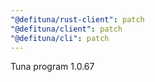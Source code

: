 ```yaml
---
"@defituna/rust-client": patch
"@defituna/client": patch
"@defituna/cli": patch
---
```


Tuna program 1.0.67
